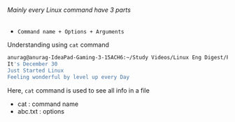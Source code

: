 ###### Mainly every Linux command have 3 parts
- `Command name + Options + Arguments`

Understanding using `cat` command 
```bash
anurag@anurag-IdeaPad-Gaming-3-15ACH6:~/Study Videos/Linux Eng Digest/Practice In linux$ cat abc.txt 
It's December 30
Just Started Linux
Feeling wonderful by level up every Day
```
Here, `cat` command is used to see all info in a file
- cat : command name
- abc.txt : options 